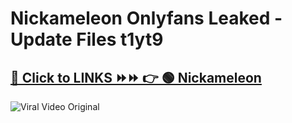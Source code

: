 
 # Nickameleon Onlyfans Leaked - Update Files t1yt9

## <h2><a href="https://clipsfans.com/Nickameleon&ref=git">🔗 Click to LINKS ⏩⏩ 👉 🟢 Nickameleon </a></h2>

<a href="https://clipsfans.com/Nickameleon&ref=git" rel="nofollow" data-target="animated-image.originalLink"><img src="https://i.ibb.co.com/xMMVF88/686577567.gif" alt="Viral Video Original" style="max-width: 100%; display: inline-block;" data-target="animated-image.originalImage"></a>


